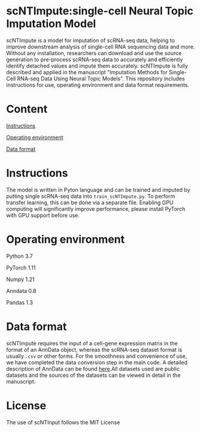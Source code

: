 # scNTImpute:single-cell Neural Topic Imputation Model
scNTImpute is a model for imputation of scRNA-seq data, helping to improve downstream analysis of single-cell RNA sequencing data and more. Without any installation, researchers can download and use the source generation to pre-process scRNA-seq data to accurately and efficiently identify detached values and impute them accurately. scNTImpute is fully described and applied in the manuscript "Imputation Methods for Single-Cell RNA-seq Data Using Neural Topic Models". This repository includes instructions for use, operating environment and data format requirements.
# Content
[Instructions](#instructions)

[Operating environment](#operating-environment)

[Data format](#data-format)

# Instructions
The model is written in Pyton language and can be trained and imputed by putting single scRNA-seq data into `train_scNTImpute.py`. To perform transfer learning, this can be done via a separate file. Enabling GPU computing will significantly improve performance, please install PyTorch with GPU support before use.
# Operating environment
Python 3.7

PyTorch 1.11

Numpy 1.21

Anndata 0.8

Pandas 1.3

# Data format
scNTImpute requires the input of a cell-gene expression matrix in the format of an AnnData object, whereas the scRNA-seq dataset format is usually `.csv` or other forms. For the smoothness and convenience of use, we have completed the data conversion step in the main code. A detailed description of AnnData can be found [here](https://anndata.readthedocs.io/en/latest/).All datasets used are public datasets and the sources of the datasets can be viewed in detail in the manuscript.
# License
The use of scNTInput follows the MIT License
